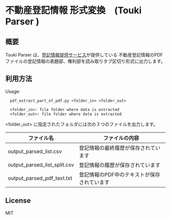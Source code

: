 # 不動産登記情報 形式変換　(Touki Parser )


## 概要

Touki Parser は、[登記情報提供サービス](https://www1.touki.or.jp/gateway.html)が提供している
不動産登記情報のPDFファイルの登記情報の表題部、権利部を読み取りタブ区切り形式に出力します。

## 利用方法

Usage:
```
  pdf_extract_part_of_pdf.py <folder_in> <folder_out>

  <folder_in>: file folder where data is extracted
  <folder_out>: file folder where data is extracted
```

<folder_out> に指定されたフォルダには次の３つのファイルを出力します。

|ファイル名| ファイルの内容|
|--------|----------|
|output_parsed_list.csv| 登記情報の最終履歴が保存されています |
|output_parsed_list_split.csv| 登記情報の履歴が保存されています |
|output_parsed_pdf_text.txt| 登記情報のPDF中のテキストが保存されています|

## License

MIT